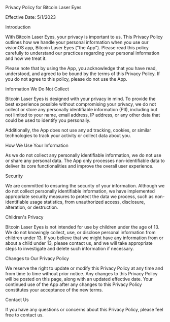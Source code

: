 
Privacy Policy for Bitcoin Laser Eyes

Effective Date: 5/1/2023

Introduction

With Bitcoin Laser Eyes, your privacy is important to us. This Privacy Policy outlines how we handle your personal information when you use our visionOS app, Bitcoin Laser Eyes ("the App"). Please read this policy carefully to understand our practices regarding your personal information and how we treat it.

Please note that by using the App, you acknowledge that you have read, understood, and agreed to be bound by the terms of this Privacy Policy. If you do not agree to this policy, please do not use the App.

Information We Do Not Collect

Bitcoin Laser Eyes is designed with your privacy in mind. To provide the best experience possible without compromising your privacy, we do not collect or store any personally identifiable information (PII), including but not limited to your name, email address, IP address, or any other data that could be used to identify you personally.

Additionally, the App does not use any ad tracking, cookies, or similar technologies to track your activity or collect data about you.

How We Use Your Information

As we do not collect any personally identifiable information, we do not use or share any personal data. The App only processes non-identifiable data to deliver its core functionalities and improve the overall user experience.

Security

We are committed to ensuring the security of your information. Although we do not collect personally identifiable information, we have implemented appropriate security measures to protect the data we process, such as non-identifiable usage statistics, from unauthorized access, disclosure, alteration, or destruction.

Children's Privacy

Bitcoin Laser Eyes is not intended for use by children under the age of 13. We do not knowingly collect, use, or disclose personal information from children under 13. If you believe that we might have any information from or about a child under 13, please contact us, and we will take appropriate steps to investigate and delete such information if necessary.

Changes to Our Privacy Policy

We reserve the right to update or modify this Privacy Policy at any time and from time to time without prior notice. Any changes to this Privacy Policy will be posted on this page, along with an updated effective date. Your continued use of the App after any changes to this Privacy Policy constitutes your acceptance of the new terms.

Contact Us

If you have any questions or concerns about this Privacy Policy, please feel free to contact us.
